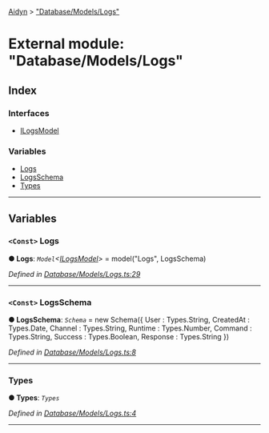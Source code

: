[Aidyn](../README.md) > ["Database/Models/Logs"](../modules/_database_models_logs_.md)

# External module: "Database/Models/Logs"

## Index

### Interfaces

* [ILogsModel](../interfaces/_database_models_logs_.ilogsmodel.md)

### Variables

* [Logs](_database_models_logs_.md#logs)
* [LogsSchema](_database_models_logs_.md#logsschema)
* [Types](_database_models_logs_.md#types)

---

## Variables

<a id="logs"></a>

### `<Const>` Logs

**● Logs**: *`Model`<[ILogsModel](../interfaces/_database_models_logs_.ilogsmodel.md)>* =  model<ILogsModel>("Logs", LogsSchema)

*Defined in [Database/Models/Logs.ts:29](https://github.com/PaulEndri/aidyn/blob/a12a15f/src/Database/Models/Logs.ts#L29)*

___
<a id="logsschema"></a>

### `<Const>` LogsSchema

**● LogsSchema**: *`Schema`* =  new Schema({
    User      : Types.String,
    CreatedAt : Types.Date,
    Channel   : Types.String,
    Runtime   : Types.Number,
    Command   : Types.String,
    Success   : Types.Boolean,
    Response  : Types.String
})

*Defined in [Database/Models/Logs.ts:8](https://github.com/PaulEndri/aidyn/blob/a12a15f/src/Database/Models/Logs.ts#L8)*

___
<a id="types"></a>

###  Types

**● Types**: *`Types`*

*Defined in [Database/Models/Logs.ts:4](https://github.com/PaulEndri/aidyn/blob/a12a15f/src/Database/Models/Logs.ts#L4)*

___

